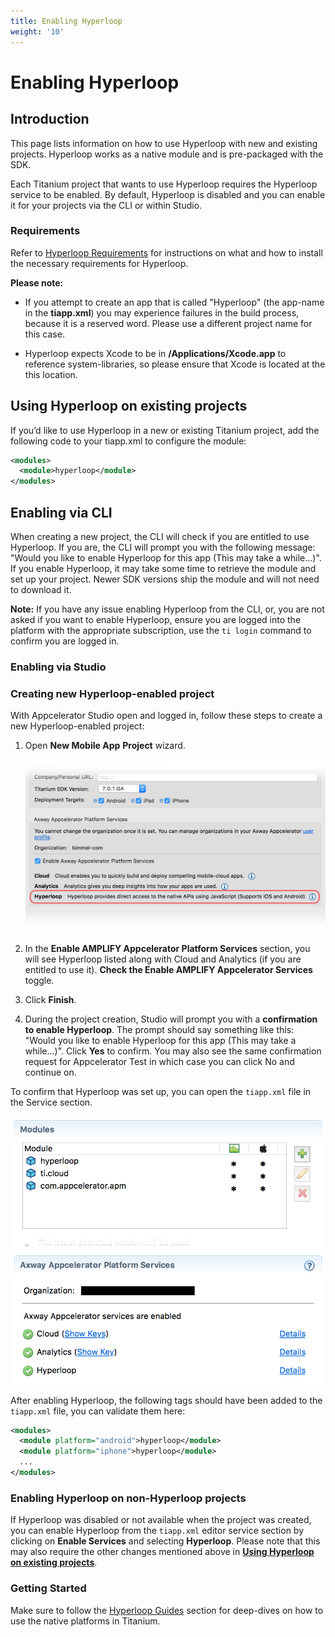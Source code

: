 ```yaml
---
title: Enabling Hyperloop
weight: '10'
---
```


# Enabling Hyperloop

## Introduction

This page lists information on how to use Hyperloop with new and existing projects. Hyperloop works as a native module and is pre-packaged with the SDK.

Each Titanium project that wants to use Hyperloop requires the Hyperloop service to be enabled. By default, Hyperloop is disabled and you can enable it for your projects via the CLI or within Studio.

### Requirements

Refer to [Hyperloop Requirements](/guide/Titanium_SDK/Titanium_SDK_Guide/Hyperloop/Hyperloop_Guides/Hyperloop_Requirements/) for instructions on what and how to install the necessary requirements for Hyperloop.

**Please note:**

* If you attempt to create an app that is called "Hyperloop" (the app-name in the **tiapp.xml**) you may experience failures in the build process, because it is a reserved word. Please use a different project name for this case.

* Hyperloop expects Xcode to be in **/Applications/Xcode.app** to reference system-libraries, so please ensure that Xcode is located at the this location.

## Using Hyperloop on existing projects

If you’d like to use Hyperloop in a new or existing Titanium project, add the following code to your tiapp.xml to configure the module:

```xml
<modules>
  <module>hyperloop</module>
</modules>
```

## Enabling via CLI

When creating a new project, the CLI will check if you are entitled to use Hyperloop. If you are, the CLI will prompt you with the following message: "Would you like to enable Hyperloop for this app (This may take a while...)". If you enable Hyperloop, it may take some time to retrieve the module and set up your project. Newer SDK versions ship the module and will not need to download it.

**Note:** If you have any issue enabling Hyperloop from the CLI, or, you are not asked if you want to enable Hyperloop, ensure you are logged into the platform with the appropriate subscription, use the `ti login` command to confirm you are logged in.

### Enabling via Studio

### Creating new Hyperloop-enabled project

With Appcelerator Studio open and logged in, follow these steps to create a new Hyperloop-enabled project:

1. Open **New Mobile App** **Project** wizard.

    ![enable-hyperloop](./enable-hyperloop.png)
2. In the **Enable AMPLIFY Appcelerator Platform Services** section, you will see Hyperloop listed along with Cloud and Analytics (if you are entitled to use it). **Check the Enable AMPLIFY Appcelerator Services** toggle.

3. Click **Finish**.

4. During the project creation, Studio will prompt you with a **confirmation to enable Hyperloop**. The prompt should say something like this: "Would you like to enable Hyperloop for this app (This may take a while...)". Click **Yes** to confirm. You may also see the same confirmation request for Appcelerator Test in which case you can click No and continue on.

To confirm that Hyperloop was set up, you can open the `tiapp.xml` file in the Service section.

![hyperloop-enabled](./hyperloop-enabled.png)

After enabling Hyperloop, the following tags should have been added to the `tiapp.xml` file, you can validate them here:

```xml
<modules>
  <module platform="android">hyperloop</module>
  <module platform="iphone">hyperloop</module>
  ...
</modules>
```

### Enabling Hyperloop on non-Hyperloop projects

If Hyperloop was disabled or not available when the project was created, you can enable Hyperloop from the `tiapp.xml` editor service section by clicking on **Enable Services** and selecting **Hyperloop**. Please note that this may also require the other changes mentioned above in **[Using Hyperloop on existing projects](#Usingonexistingprojects)**.

### Getting Started

Make sure to follow the [Hyperloop Guides](/guide/Titanium_SDK/Titanium_SDK_Guide/Hyperloop/Hyperloop_Guides/) section for deep-dives on how to use the native platforms in Titanium.

